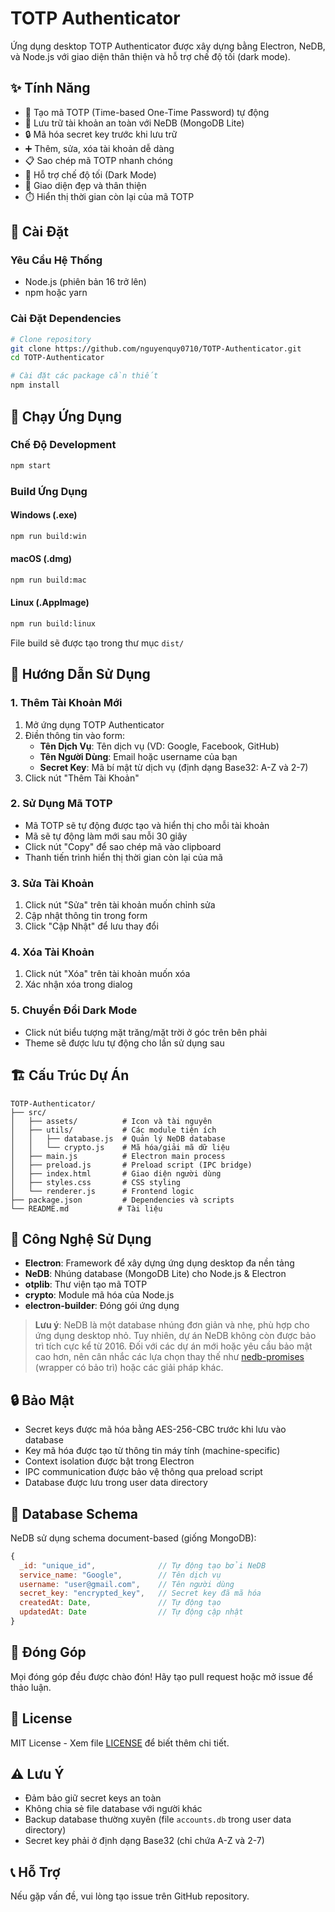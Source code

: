 # TOTP Authenticator

Ứng dụng desktop TOTP Authenticator được xây dựng bằng Electron, NeDB, và Node.js với giao diện thân thiện và hỗ trợ chế độ tối (dark mode).

## ✨ Tính Năng

- 🔐 Tạo mã TOTP (Time-based One-Time Password) tự động
- 💾 Lưu trữ tài khoản an toàn với NeDB (MongoDB Lite)
- 🔒 Mã hóa secret key trước khi lưu trữ
- ➕ Thêm, sửa, xóa tài khoản dễ dàng
- 📋 Sao chép mã TOTP nhanh chóng
- 🌙 Hỗ trợ chế độ tối (Dark Mode)
- 🎨 Giao diện đẹp và thân thiện
- ⏱️ Hiển thị thời gian còn lại của mã TOTP

## 🚀 Cài Đặt

### Yêu Cầu Hệ Thống

- Node.js (phiên bản 16 trở lên)
- npm hoặc yarn

### Cài Đặt Dependencies

```bash
# Clone repository
git clone https://github.com/nguyenquy0710/TOTP-Authenticator.git
cd TOTP-Authenticator

# Cài đặt các package cần thiết
npm install
```

## 🎯 Chạy Ứng Dụng

### Chế Độ Development

```bash
npm start
```

### Build Ứng Dụng

#### Windows (.exe)
```bash
npm run build:win
```

#### macOS (.dmg)
```bash
npm run build:mac
```

#### Linux (.AppImage)
```bash
npm run build:linux
```

File build sẽ được tạo trong thư mục `dist/`

## 📖 Hướng Dẫn Sử Dụng

### 1. Thêm Tài Khoản Mới

1. Mở ứng dụng TOTP Authenticator
2. Điền thông tin vào form:
   - **Tên Dịch Vụ**: Tên dịch vụ (VD: Google, Facebook, GitHub)
   - **Tên Người Dùng**: Email hoặc username của bạn
   - **Secret Key**: Mã bí mật từ dịch vụ (định dạng Base32: A-Z và 2-7)
3. Click nút "Thêm Tài Khoản"

### 2. Sử Dụng Mã TOTP

- Mã TOTP sẽ tự động được tạo và hiển thị cho mỗi tài khoản
- Mã sẽ tự động làm mới sau mỗi 30 giây
- Click nút "Copy" để sao chép mã vào clipboard
- Thanh tiến trình hiển thị thời gian còn lại của mã

### 3. Sửa Tài Khoản

1. Click nút "Sửa" trên tài khoản muốn chỉnh sửa
2. Cập nhật thông tin trong form
3. Click "Cập Nhật" để lưu thay đổi

### 4. Xóa Tài Khoản

1. Click nút "Xóa" trên tài khoản muốn xóa
2. Xác nhận xóa trong dialog

### 5. Chuyển Đổi Dark Mode

- Click nút biểu tượng mặt trăng/mặt trời ở góc trên bên phải
- Theme sẽ được lưu tự động cho lần sử dụng sau

## 🏗️ Cấu Trúc Dự Án

```
TOTP-Authenticator/
├── src/
│   ├── assets/          # Icon và tài nguyên
│   ├── utils/           # Các module tiện ích
│   │   ├── database.js  # Quản lý NeDB database
│   │   └── crypto.js    # Mã hóa/giải mã dữ liệu
│   ├── main.js          # Electron main process
│   ├── preload.js       # Preload script (IPC bridge)
│   ├── index.html       # Giao diện người dùng
│   ├── styles.css       # CSS styling
│   └── renderer.js      # Frontend logic
├── package.json         # Dependencies và scripts
└── README.md           # Tài liệu
```

## 🔧 Công Nghệ Sử Dụng

- **Electron**: Framework để xây dựng ứng dụng desktop đa nền tảng
- **NeDB**: Nhúng database (MongoDB Lite) cho Node.js & Electron
- **otplib**: Thư viện tạo mã TOTP
- **crypto**: Module mã hóa của Node.js
- **electron-builder**: Đóng gói ứng dụng

> **Lưu ý**: NeDB là một database nhúng đơn giản và nhẹ, phù hợp cho ứng dụng desktop nhỏ. Tuy nhiên, dự án NeDB không còn được bảo trì tích cực kể từ 2016. Đối với các dự án mới hoặc yêu cầu bảo mật cao hơn, nên cân nhắc các lựa chọn thay thế như [nedb-promises](https://github.com/bajankristof/nedb-promises) (wrapper có bảo trì) hoặc các giải pháp khác.

## 🔒 Bảo Mật

- Secret keys được mã hóa bằng AES-256-CBC trước khi lưu vào database
- Key mã hóa được tạo từ thông tin máy tính (machine-specific)
- Context isolation được bật trong Electron
- IPC communication được bảo vệ thông qua preload script
- Database được lưu trong user data directory

## 📝 Database Schema

NeDB sử dụng schema document-based (giống MongoDB):
```javascript
{
  _id: "unique_id",              // Tự động tạo bởi NeDB
  service_name: "Google",        // Tên dịch vụ
  username: "user@gmail.com",    // Tên người dùng
  secret_key: "encrypted_key",   // Secret key đã mã hóa
  createdAt: Date,               // Tự động tạo
  updatedAt: Date                // Tự động cập nhật
}
```

## 🤝 Đóng Góp

Mọi đóng góp đều được chào đón! Hãy tạo pull request hoặc mở issue để thảo luận.

## 📄 License

MIT License - Xem file [LICENSE](LICENSE) để biết thêm chi tiết.

## ⚠️ Lưu Ý

- Đảm bảo giữ secret keys an toàn
- Không chia sẻ file database với người khác
- Backup database thường xuyên (file `accounts.db` trong user data directory)
- Secret key phải ở định dạng Base32 (chỉ chứa A-Z và 2-7)

## 📞 Hỗ Trợ

Nếu gặp vấn đề, vui lòng tạo issue trên GitHub repository.